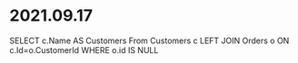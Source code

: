 # 2021.09.17
SELECT c.Name AS Customers
From Customers c LEFT JOIN Orders o
ON c.Id=o.CustomerId
WHERE o.id IS NULL